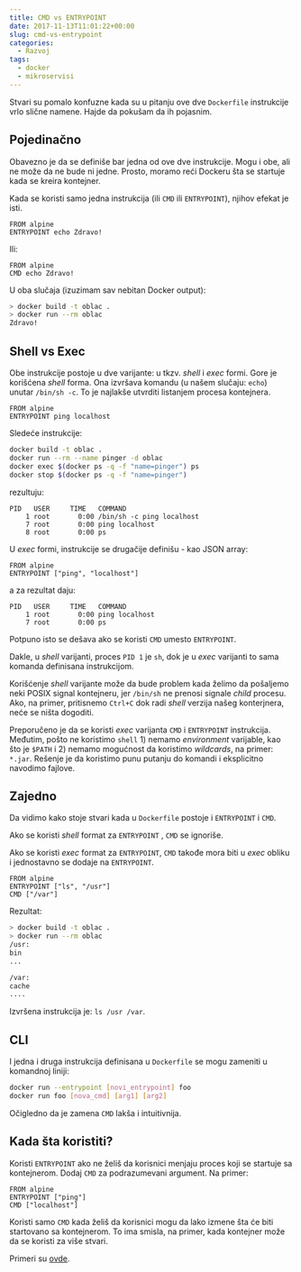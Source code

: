 ```yaml
---
title: CMD vs ENTRYPOINT
date: 2017-11-13T11:01:22+00:00
slug: cmd-vs-entrypoint
categories:
  - Razvoj
tags:
  - docker
  - mikroservisi
---
```


Stvari su pomalo konfuzne kada su u pitanju ove dve `Dockerfile` instrukcije vrlo slične namene. Hajde da pokušam da ih pojasnim.

<!--more-->

## Pojedinačno

Obavezno je da se definiše bar jedna od ove dve instrukcije. Mogu i obe, ali ne može da ne bude ni jedne. Prosto, moramo reći Dockeru šta se startuje kada se kreira kontejner.

Kada se koristi samo jedna instrukcija (ili `CMD` ili `ENTRYPOINT`), njihov efekat je isti.

    FROM alpine
    ENTRYPOINT echo Zdravo!

Ili:

    FROM alpine
    CMD echo Zdravo!


U oba slučaja (izuzimam sav nebitan Docker output):

```bash
> docker build -t oblac .
> docker run --rm oblac
Zdravo!
```

## Shell vs Exec

Obe instrukcije postoje u dve varijante: u tkzv. _shell_ i _exec_ formi. Gore je korišćena _shell_ forma. Ona izvršava komandu (u našem slučaju: `echo`) unutar `/bin/sh -c`. To je najlakše utvrditi listanjem procesa kontejnera.

    FROM alpine
    ENTRYPOINT ping localhost


Sledeće instrukcije:

```bash
docker build -t oblac .
docker run --rm --name pinger -d oblac
docker exec $(docker ps -q -f "name=pinger") ps
docker stop $(docker ps -q -f "name=pinger")
```

rezultuju:

    PID   USER     TIME   COMMAND
        1 root       0:00 /bin/sh -c ping localhost
        7 root       0:00 ping localhost
        8 root       0:00 ps


U _exec_ formi, instrukcije se drugačije definišu - kao JSON array:

    FROM alpine
    ENTRYPOINT ["ping", "localhost"]


a za rezultat daju:

    PID   USER     TIME   COMMAND
        1 root       0:00 ping localhost
        7 root       0:00 ps


Potpuno isto se dešava ako se koristi `CMD` umesto `ENTRYPOINT`.

Dakle, u _shell_ varijanti, proces `PID 1` je `sh`, dok je u _exec_ varijanti to sama komanda definisana instrukcijom.

Korišćenje _shell_ varijante može da bude problem kada želimo da pošaljemo neki POSIX signal kontejneru, jer `/bin/sh` ne prenosi signale _child_ procesu. Ako, na primer, pritisnemo `Ctrl+C` dok radi _shell_ verzija našeg konterjnera, neće se ništa dogoditi.

Preporučeno je da se koristi _exec_ varijanta `CMD` i `ENTRYPOINT` instrukcija. Međutim, pošto ne koristimo `shell` 1) nemamo _environment_ varijable, kao što je `$PATH` i 2) nemamo mogućnost da koristimo _wildcards_, na primer: `*.jar`. Rešenje je da koristimo punu putanju do komandi i eksplicitno navodimo fajlove.

## Zajedno

Da vidimo kako stoje stvari kada u `Dockerfile` postoje i `ENTRYPOINT` i `CMD`.

Ako se koristi _shell_ format za `ENTRYPOINT` , `CMD` se ignoriše.

Ako se koristi _exec_ format za `ENTRYPOINT`, `CMD` takođe mora biti u _exec_ obliku i jednostavno se dodaje na `ENTRYPOINT`.

    FROM alpine
    ENTRYPOINT ["ls", "/usr"]
    CMD ["/var"]


Rezultat:

```bash
> docker build -t oblac .
> docker run --rm oblac
/usr:
bin
...

/var:
cache
....
```

Izvršena instrukcija je: `ls /usr /var`.

## CLI

I jedna i druga instrukcija definisana u `Dockerfile` se mogu zameniti u komandnoj liniji:

```bash
docker run --entrypoint [novi_entrypoint] foo
docker run foo [nova_cmd] [arg1] [arg2]
```

Očigledno da je zamena `CMD` lakša i intuitivnija.

## Kada šta koristiti?

Koristi `ENTRYPOINT` ako ne želiš da korisnici menjaju proces koji se startuje sa kontejnerom. Dodaj `CMD` za podrazumevani argument. Na primer:

    FROM alpine
    ENTRYPOINT ["ping"]
    CMD ["localhost"]

Koristi samo `CMD` kada želiš da korisnici mogu da lako izmene šta će biti startovano sa kontejnerom. To ima smisla, na primer, kada kontejner može da se koristi za više stvari.

Primeri su [ovde](https://github.com/igr/docker-cats/tree/master/cmd-entrypoint).